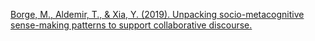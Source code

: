 [Borge, M., Aldemir, T., & Xia, Y. (2019). Unpacking socio-metacognitive sense-making patterns to support collaborative discourse.](https://repository.isls.org/bitstream/1/1584/1/320-327.pdf)